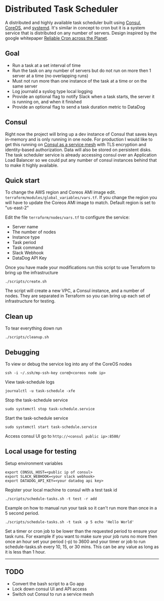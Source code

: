 # Distributed Task Scheduler

A distributed and highly available task scheduler built using
[Consul](https://www.consul.io/), [CoreOS](https://coreos.com/), and [systemd](https://www.freedesktop.org/wiki/Software/systemd/). It's similar in concept to
cron but it is a system service that is distributed on any number of servers.
Design inspired by the google whitepaper [Reliable Cron across the Planet](https://queue.acm.org/detail.cfm?id=2745840).

## Goal
- Run a task at a set interval of time
- Run the task on any number of servers but do not run on more then 1 server at
  a time (no overlapping runs)
- Must not run more than one instance of the task at a time or on the same server
- Log journald a syslog type local logging
- Provide an optional flag to notify Slack when a task starts, the server it is
  running on, and when it finished
- Provide an optional flag to send a task duration metric to DataDog

## Consul
Right now the project will bring up a dev instance of Consul that saves keys in-memory
and is only running in one node.  For production I would like to get this running
on [Consul as a service mesh](https://www.hashicorp.com/blog/consul-1-2-service-mesh)
with TLS encryption and identity-based authorization. Data will also be stored
on persistent disks. The task scheduler service is already accessing consul over
an Application Load Balancer so we could put any number of consul instances
behind that to make it highly available.

## Quick start

To change the AWS region and Coreos AMI image edit.
`terraform/modules/global_variables/vars.tf`. If you change the region you
will have to update the Coreos AMI image to match. Default region is set to "us-east-2"

Edit the file `terraform/nodes/vars.tf` to configure the service:
- Server name
- The number of nodes
- Instance type
- Task period
- Task command
- Slack Webhook
- DataDog API Key

Once you have made your modifications run this script to use Terraform to bring
up the infrastructure
```
./scripts/create.sh
```

The script will create a new VPC, a Consul instance, and a number of nodes.  They
are separated in Terraform so you can bring up each set of infrastructure for testing.

## Clean up
To tear everything down run
```
./scripts/cleanup.sh
```

## Debugging
To view or debug the service log into any of the CoreOS nodes

```
ssh -i ~/.ssh/mp-ssh-key core@<coreos node ip>
```

View task-schedule  logs
```
journalctl -u task-schedule -xfe
```

Stop the task-schedule service
```
sudo systemctl stop task-schedule.service
```

Start the task-schedule service
```
sudo systemctl start task-schedule.service
```

Access consul UI
go to `http://<consul public ip>:8500/`

## Local usage for testing
Setup environment variables
```
export CONSUL_HOST=<public ip of consul>
export SLACK_WEBHOOK=<your slack webhook>
export DATADOG_API_KEY=<your datadog api key>
```

Register your local machine to consul with a test task id
```
./scripts/schedule-tasks.sh -t test -r add
```

Example on how to manual run your task so it can't run more than once in a 5
second period.
```
./scripts/schedule-tasks.sh -t task -p 5 echo 'Hello World'
```

Set a timer or cron job to be lower than the requested period to ensure your task
runs.  For example if you want to make sure your job runs no more then once an
hour set your period (-p) to 3600 and your timer or job to run schedule-tasks.sh
every 10, 15, or 30 mins. This can be any value as long as it is less than 1 hour.

---

## TODO
- Convert the bash script to a Go app
- Lock down consul UI and API access
- Switch out Consul to run a service mesh

